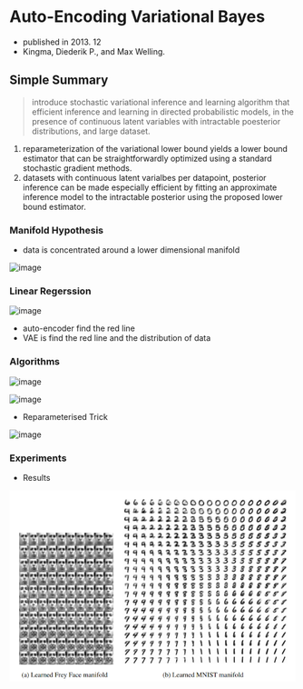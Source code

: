 # Auto-Encoding Variational Bayes

- published in 2013. 12
- Kingma, Diederik P., and Max Welling.

## Simple Summary

> introduce stochastic variational inference and learning algorithm that efficient inference and learning in directed probabilistic models, in the presence of continuous latent variables with intractable poesterior distributions, and large dataset.

1. reparameterization of the variational lower bound yields a lower bound estimator that can be straightforwardly optimized using a standard stochastic gradient methods.
2. datasets with continuous latent varialbes per datapoint, posterior inference can be made especially efficient by fitting an approximate inference model to the intractable posterior using the proposed lower bound estimator.

### Manifold Hypothesis

- data is concentrated around a lower dimensional manifold

![image](../../images/manifold.png)

### Linear Regerssion

![image](../../images/linear_regression.png)

- auto-encoder find the red line
- VAE is find the red line and the distribution of data

### Algorithms

![image](../../images/vae_1.png)


![image](../../images/vae_3.png)

- Reparameterised Trick

![image](../../images/vae_4.png)


### Experiments

- Results

![image](../../images/vae_6.png)
